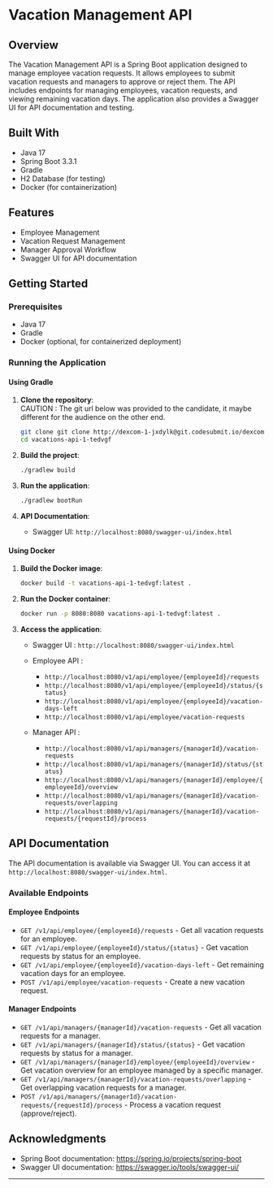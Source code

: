 
# Vacation Management API

## Overview

The Vacation Management API is a Spring Boot application designed to manage employee vacation requests. It allows employees to submit vacation requests and managers to approve or reject them. The API includes endpoints for managing employees, vacation requests, and viewing remaining vacation days. The application also provides a Swagger UI for API documentation and testing.

## Built With

- Java 17
- Spring Boot 3.3.1
- Gradle
- H2 Database (for testing)
- Docker (for containerization)

## Features

- Employee Management
- Vacation Request Management
- Manager Approval Workflow
- Swagger UI for API documentation

## Getting Started

### Prerequisites

- Java 17
- Gradle
- Docker (optional, for containerized deployment)

### Running the Application

#### Using Gradle

1. **Clone the repository**: <br>
    CAUTION : The git url below was provided to the candidate, it maybe different for the audience on the other end.

    ```sh
    git clone git clone http://dexcom-1-jxdylk@git.codesubmit.io/dexcom-1/vacations-api-1-tedvgf
    cd vacations-api-1-tedvgf 
    ```

2. **Build the project**:

    ```sh
    ./gradlew build
    ```

3. **Run the application**:

    ```sh
    ./gradlew bootRun
    ```

4. **API Documentation**:

    - Swagger UI: `http://localhost:8080/swagger-ui/index.html`

#### Using Docker

1. **Build the Docker image**:

    ```sh
    docker build -t vacations-api-1-tedvgf:latest . 
   ```

2. **Run the Docker container**:

    ```sh
   docker run -p 8080:8080 vacations-api-1-tedvgf:latest .  
   ```

3. **Access the application**:

    - Swagger UI   : `http://localhost:8080/swagger-ui/index.html`
    -  Employee API : 
        - `http://localhost:8080/v1/api/employee/{employeeId}/requests`
        - `http://localhost:8080/v1/api/employee/{employeeId}/status/{status}`
        - `http://localhost:8080/v1/api/employee/{employeeId}/vacation-days-left`
        - `http://localhost:8080/v1/api/employee/vacation-requests`

   -  Manager API  : 
       - `http://localhost:8080/v1/api/managers/{managerId}/vacation-requests`
       - `http://localhost:8080/v1/api/managers/{managerId}/status/{status}`
       - `http://localhost:8080/v1/api/managers/{managerId}/employee/{employeeId}/overview`
       - `http://localhost:8080/v1/api/managers/{managerId}/vacation-requests/overlapping`
       - `http://localhost:8080/v1/api/managers/{managerId}/vacation-requests/{requestId}/process`

## API Documentation

The API documentation is available via Swagger UI. You can access it at `http://localhost:8080/swagger-ui/index.html`.

### Available Endpoints

#### Employee Endpoints

- `GET /v1/api/employee/{employeeId}/requests` - Get all vacation requests for an employee.
- `GET /v1/api/employee/{employeeId}/status/{status}` - Get vacation requests by status for an employee.
- `GET /v1/api/employee/{employeeId}/vacation-days-left` - Get remaining vacation days for an employee.
- `POST /v1/api/employee/vacation-requests` - Create a new vacation request.

#### Manager Endpoints

- `GET /v1/api/managers/{managerId}/vacation-requests` - Get all vacation requests for a manager.
- `GET /v1/api/managers/{managerId}/status/{status}` - Get vacation requests by status for a manager.
- `GET /v1/api/managers/{managerId}/employee/{employeeId}/overview` - Get vacation overview for an employee managed by a specific manager.
- `GET /v1/api/managers/{managerId}/vacation-requests/overlapping` - Get overlapping vacation requests for a manager.
- `POST /v1/api/managers/{managerId}/vacation-requests/{requestId}/process` - Process a vacation request (approve/reject).

## Acknowledgments

- Spring Boot documentation: https://spring.io/projects/spring-boot
- Swagger UI documentation: https://swagger.io/tools/swagger-ui/

---
